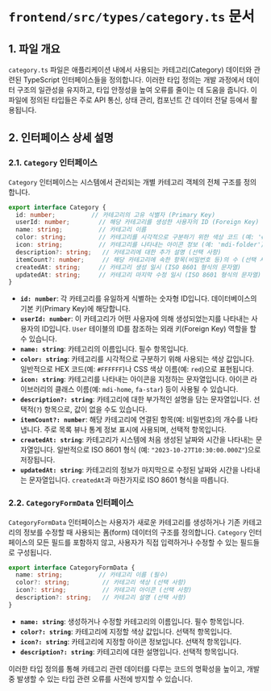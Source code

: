 # `frontend/src/types/category.ts` 문서

## 1. 파일 개요

`category.ts` 파일은 애플리케이션 내에서 사용되는 카테고리(Category) 데이터와 관련된 TypeScript 인터페이스들을 정의합니다. 이러한 타입 정의는 개발 과정에서 데이터 구조의 일관성을 유지하고, 타입 안정성을 높여 오류를 줄이는 데 도움을 줍니다. 이 파일에 정의된 타입들은 주로 API 통신, 상태 관리, 컴포넌트 간 데이터 전달 등에서 활용됩니다.

## 2. 인터페이스 상세 설명

### 2.1. `Category` 인터페이스

`Category` 인터페이스는 시스템에서 관리되는 개별 카테고리 객체의 전체 구조를 정의합니다.

```typescript
export interface Category {
  id: number;          // 카테고리의 고유 식별자 (Primary Key)
  userId: number;        // 해당 카테고리를 생성한 사용자의 ID (Foreign Key)
  name: string;          // 카테고리 이름
  color: string;         // 카테고리를 시각적으로 구분하기 위한 색상 코드 (예: '#FF0000')
  icon: string;          // 카테고리를 나타내는 아이콘 정보 (예: 'mdi-folder')
  description?: string;   // 카테고리에 대한 추가 설명 (선택 사항)
  itemCount?: number;     // 해당 카테고리에 속한 항목(비밀번호 등)의 수 (선택 사항, 주로 통계용)
  createdAt: string;     // 카테고리 생성 일시 (ISO 8601 형식의 문자열)
  updatedAt: string;     // 카테고리 마지막 수정 일시 (ISO 8601 형식의 문자열)
}
```

-   **`id: number`**: 각 카테고리를 유일하게 식별하는 숫자형 ID입니다. 데이터베이스의 기본 키(Primary Key)에 해당합니다.
-   **`userId: number`**: 이 카테고리가 어떤 사용자에 의해 생성되었는지를 나타내는 사용자의 ID입니다. `User` 테이블의 ID를 참조하는 외래 키(Foreign Key) 역할을 할 수 있습니다.
-   **`name: string`**: 카테고리의 이름입니다. 필수 항목입니다.
-   **`color: string`**: 카테고리를 시각적으로 구분하기 위해 사용되는 색상 값입니다. 일반적으로 HEX 코드(예: `#FFFFFF`)나 CSS 색상 이름(예: `red`)으로 표현됩니다.
-   **`icon: string`**: 카테고리를 나타내는 아이콘을 지정하는 문자열입니다. 아이콘 라이브러리의 클래스 이름(예: `mdi-home`, `fa-star`) 등이 사용될 수 있습니다.
-   **`description?: string`**: 카테고리에 대한 부가적인 설명을 담는 문자열입니다. 선택적(`?`) 항목으로, 값이 없을 수도 있습니다.
-   **`itemCount?: number`**: 해당 카테고리에 연결된 항목(예: 비밀번호)의 개수를 나타냅니다. 주로 목록 뷰나 통계 정보 표시에 사용되며, 선택적 항목입니다.
-   **`createdAt: string`**: 카테고리가 시스템에 처음 생성된 날짜와 시간을 나타내는 문자열입니다. 일반적으로 ISO 8601 형식 (예: `"2023-10-27T10:30:00.000Z"`)으로 저장됩니다.
-   **`updatedAt: string`**: 카테고리의 정보가 마지막으로 수정된 날짜와 시간을 나타내는 문자열입니다. `createdAt`과 마찬가지로 ISO 8601 형식을 따릅니다.

### 2.2. `CategoryFormData` 인터페이스

`CategoryFormData` 인터페이스는 사용자가 새로운 카테고리를 생성하거나 기존 카테고리의 정보를 수정할 때 사용되는 폼(form) 데이터의 구조를 정의합니다. `Category` 인터페이스의 모든 필드를 포함하지 않고, 사용자가 직접 입력하거나 수정할 수 있는 필드들로 구성됩니다.

```typescript
export interface CategoryFormData {
  name: string;          // 카테고리 이름 (필수)
  color?: string;         // 카테고리 색상 (선택 사항)
  icon?: string;          // 카테고리 아이콘 (선택 사항)
  description?: string;   // 카테고리 설명 (선택 사항)
}
```

-   **`name: string`**: 생성하거나 수정할 카테고리의 이름입니다. 필수 항목입니다.
-   **`color?: string`**: 카테고리에 지정할 색상 값입니다. 선택적 항목입니다.
-   **`icon?: string`**: 카테고리에 지정할 아이콘 정보입니다. 선택적 항목입니다.
-   **`description?: string`**: 카테고리에 대한 설명입니다. 선택적 항목입니다.

이러한 타입 정의를 통해 카테고리 관련 데이터를 다루는 코드의 명확성을 높이고, 개발 중 발생할 수 있는 타입 관련 오류를 사전에 방지할 수 있습니다.
